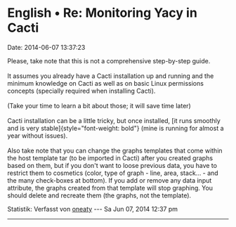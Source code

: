 English • Re: Monitoring Yacy in Cacti
======================================

Date: 2014-06-07 13:37:23

Please, take note that this is not a comprehensive step-by-step guide.\
\
It assumes you already have a Cacti installation up and running and the
minimum knowledge on Cacti as well as on basic Linux permissions
concepts (specially required when installing Cacti).\
\
(Take your time to learn a bit about those; it will save time later)\
\
Cacti installation can be a little tricky, but once installed, [it runs
smoothly and is very stable]{style="font-weight: bold"} (mine is running
for almost a year without issues).\
\
Also take note that you can change the graphs templates that come within
the host template tar (to be imported in Cacti) after you created graphs
based on them, but if you don\'t want to loose previous data, you have
to restrict them to cosmetics (color, type of graph - line, area,
stack\... - and the many check-boxes at bottom). If you add or remove
any data input attribute, the graphs created from that template will
stop graphing. You should delete and recreate them (the graphs, not the
template).

Statistik: Verfasst von
[oneaty](http://forum.yacy-websuche.de/memberlist.php?mode=viewprofile&u=8876)
--- Sa Jun 07, 2014 12:37 pm

------------------------------------------------------------------------
